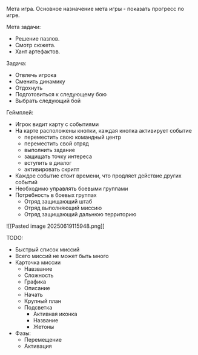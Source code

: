 Мета игра.
Основное назначение мета игры - показать прогресс по игре.

Мета задачи:
* Решение пазлов.
* Смотр сюжета.
* Хант артефактов.

Задача:
* Отвлечь игрока
* Сменить динамику
* Отдохнуть
* Подготовиться к следующему бою
* Выбрать следующий бой

Геймплей:
* Игрок видит карту с событиями
* На карте расположены кнопки, каждая кнопка активирует событие
	* переместить свою командный центр
	* переместить свой отряд
	* выполнить задание
	* защищать точку интереса
	* вступить в диалог
	* активировать скрипт
* Каждое событие стоит времени, что продляет действие других событий
* Необходимо управлять боевыми группами
* Потребность в боевых группах
	* Отряд защищающий штаб
	* Отряд выполняющий миссию
	* Отряд защищающий дальнюю территорию

![[Pasted image 20250619115948.png]]

TODO:
* Быстрый список миссий
* Всего миссий не может быть много
* Карточка миссии
	* Навзвание
	* Сложность
	* Графика
	* Описание
	* Начать
	* Крупный план
	* Подсветка
		* Активная иконка
		* Название
		* Жетоны
* Фазы:
	* Перемещение
	* Активация
